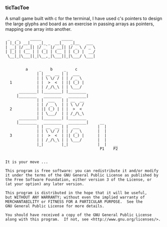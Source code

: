 ### ticTacToe

A small game built with c for the terminal, I have used c's pointers to design
the large glyphs and board as an exercise in passing arrays as pointers, mapping
one array into another.
```
 _   _     _____         _____ 
| |_(_) __|_   _|_ _  __|_   _|__   ___
| __| |/ __|| |/ _` |/ __|| |/ _ \ / _ \
| |_| | (__ | | (_| | (__ | | (_) |  __/ 
 \__|_|\___||_|\__,_|\___||_|\___/ \___|


         a     _    b     _    c                                                
              | | __  __ | |  ___                                               
              | | \ \/ / | | / _ \                                              
  1           | |  >  <  | || (_) |                                             
              | | /_/\_\ | | \___/                                              
      ________| |________| |________                                            
     |________   ________   ________|                                           
              | |  ___   | | __  __                                             
              | | / _ \  | | \ \/ /                                             
  2           | || (_) | | |  >  <                                              
              | | \___/  | | /_/\_\                                             
      ________| |________| |________                                            
     |________   ________   ________|     __                                    
              | | __  __ | |  ___        |  |                                   
              | | \ \/ / | | / _ \       |  |                                   
  3           | |  >  <  | || (_) |      |  |                                   
              | | /_/\_\ | | \___/       |  |                                   
              |_|        |_|             |  |   __                              
                                          P1    P2                              


It is your move ...  

```

    This program is free software: you can redistribute it and/or modify
    it under the terms of the GNU General Public License as published by
    the Free Software Foundation, either version 3 of the License, or
    (at your option) any later version.
    
    This program is distributed in the hope that it will be useful,
    but WITHOUT ANY WARRANTY; without even the implied warranty of
    MERCHANTABILITY or FITNESS FOR A PARTICULAR PURPOSE.  See the
    GNU General Public License for more details.
    
    You should have received a copy of the GNU General Public License
    along with this program.  If not, see <http://www.gnu.org/licenses/>.
